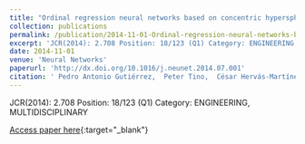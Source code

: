 ```yaml
---
title: "Ordinal regression neural networks based on concentric hyperspheres"
collection: publications
permalink: /publication/2014-11-01-Ordinal-regression-neural-networks-based-on-concentric-hyperspheres
excerpt: 'JCR(2014): 2.708 Position: 18/123 (Q1) Category: ENGINEERING, MULTIDISCIPLINARY'
date: 2014-11-01
venue: 'Neural Networks'
paperurl: 'http://dx.doi.org/10.1016/j.neunet.2014.07.001'
citation: ' Pedro Antonio Gutiérrez,  Peter Tino,  César Hervás-Martínez, &quot;Ordinal regression neural networks based on concentric hyperspheres.&quot; Neural Networks, Vol.59, 2014, pp.51–60.'
---
```

JCR(2014): 2.708 Position: 18/123 (Q1) Category: ENGINEERING, MULTIDISCIPLINARY

[Access paper here](http://dx.doi.org/10.1016/j.neunet.2014.07.001){:target="_blank"}

